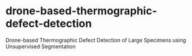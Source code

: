 # drone-based-thermographic-defect-detection
Drone-based Thermographic Defect Detection of Large Specimens using Unsupervised Segmentation

